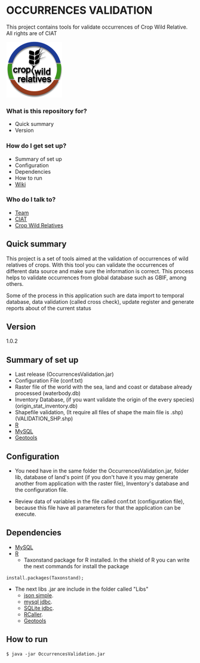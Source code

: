 # OCCURRENCES VALIDATION #

This project contains tools for validate occurrences of Crop Wild Relative. All rights are of CIAT

![Logo](https://github.com/CIAT-DAPA/cwr_occurrencesvalidation/blob/master/Wiki/logo.png)

### What is this repository for? ###

* Quick summary
* Version

### How do I get set up? ###

* Summary of set up
* Configuration
* Dependencies
* How to run
* [Wiki](https://github.com/teamcwrciat/occurrencesvalidation/wiki)

### Who do I talk to? ###

* [Team](https://github.com/teamcwrciat)
* [CIAT](http://ciat.cgiar.org/)
* [Crop Wild Relatives](http://www.cwrdiversity.org)

## Quick summary ##

This project is a set of tools aimed at the validation of occurrences of wild relatives of crops. With this tool you can validate 
the occurrences of different data source and make sure the information is correct. This process helps to validate occurrences 
from global database such as GBIF, among others.

Some of the process in this application such are data import to temporal database, data validation (called cross check), update register
and generate reports about of the current status

## Version

1.0.2

## Summary of set up ##

* Last release (OccurrencesValidation.jar)
* Configuration File (conf.txt)
* Raster file of the world with the sea, land and coast or database already processed (waterbody.db)
* Inventory Database, (if you want validate the origin of the every species) (origin_stat_inventory.db)
* Shapefile validation, (It require all files of shape the main file is .shp) (VALIDATION_SHP.shp)
* [R](http://www.r-project.org/)
* [MySQL](http://dev.mysql.com/downloads/mysql/)
* [Geotools](http://geotools.org/)

## Configuration ##

* You need have in the same folder the OccurrencesValidation.jar, folder lib, database of land's point (if you don't have it you may generate another from 
application with the raster file), Inventory's database and the configuration file.

* Review data of variables in the file called conf.txt (configuration file), because this file have all parameters for that the application can be execute.

## Dependencies

* [MySQL](http://dev.mysql.com/downloads/mysql/)
* [R](http://www.r-project.org/) 
    * Taxonstand package for R installed. In the shield of R you can write the next commands for install the package
```
install.packages(Taxonstand);
```
* The next libs .jar are include in the folder called "Libs"
    * [json simple](https://code.google.com/p/json-simple/). 
    * [mysql jdbc](http://www.mysql.com/products/connector/).
    * [SQLite jdbc](https://bitbucket.org/xerial/sqlite-jdbc).
    * [RCaller](https://github.com/jbytecode/rcaller).
	* [Geotools](http://geotools.org/)

## How to run ##

```
$ java -jar OccurrencesValidation.jar
```